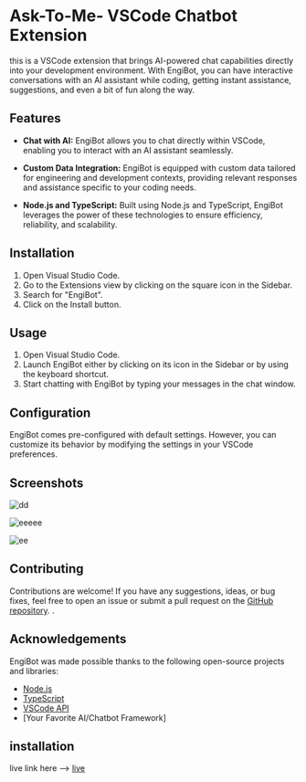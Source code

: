 # Ask-To-Me- VSCode Chatbot Extension

this is a VSCode extension that brings AI-powered chat capabilities directly into your development environment. With EngiBot, you can have interactive conversations with an AI assistant while coding, getting instant assistance, suggestions, and even a bit of fun along the way.

## Features

- **Chat with AI:** EngiBot allows you to chat directly within VSCode, enabling you to interact with an AI assistant seamlessly.
  
- **Custom Data Integration:** EngiBot is equipped with custom data tailored for engineering and development contexts, providing relevant responses and assistance specific to your coding needs.
  
- **Node.js and TypeScript:** Built using Node.js and TypeScript, EngiBot leverages the power of these technologies to ensure efficiency, reliability, and scalability.

## Installation

1. Open Visual Studio Code.
2. Go to the Extensions view by clicking on the square icon in the Sidebar.
3. Search for "EngiBot".
4. Click on the Install button.

## Usage

1. Open Visual Studio Code.
2. Launch EngiBot either by clicking on its icon in the Sidebar or by using the keyboard shortcut.
3. Start chatting with EngiBot by typing your messages in the chat window.

## Configuration

EngiBot comes pre-configured with default settings. However, you can customize its behavior by modifying the settings in your VSCode preferences.

## Screenshots
![dd](https://github.com/i0am0arunava/vscode_extention_SIMPLE_chatbot/assets/141677292/148dc6bb-7d89-4344-b9fd-cb60206daf3b)

![eeeee](https://github.com/i0am0arunava/vscode_extention_SIMPLE_chatbot/assets/141677292/7476bc99-a1d4-4d55-9e05-15d924faba2c)

![ee](https://github.com/i0am0arunava/vscode_extention_SIMPLE_chatbot/assets/141677292/6438346d-2d84-4f55-97fb-1b3bbd2e67d4)



## Contributing

Contributions are welcome! If you have any suggestions, ideas, or bug fixes, feel free to open an issue or submit a pull request on the [GitHub repository](https://github.com/your-engibot-repo).
.

## Acknowledgements

EngiBot was made possible thanks to the following open-source projects and libraries:

- [Node.js](https://nodejs.org/)
- [TypeScript](https://www.typescriptlang.org/)
- [VSCode API](https://code.visualstudio.com/api)
- [Your Favorite AI/Chatbot Framework]

## installation 
 live link here --> [live](https://marketplace.visualstudio.com/items?itemName=arunavapari.askmeanything)
